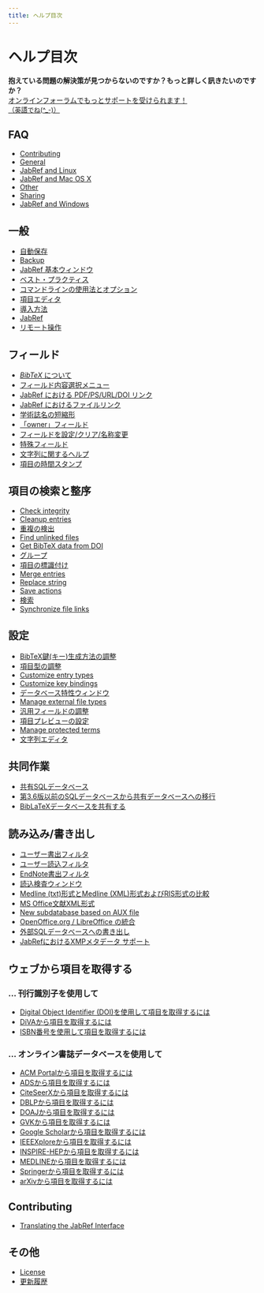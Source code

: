 ```yaml
---
title: ヘルプ目次
---
```


# ヘルプ目次

<div class="panel panel-info">
  <div class="panel-heading">
    <strong>抱えている問題の解決策が見つからないのですか？もっと詳しく訊きたいのですか？</strong>
  </div>
  <div class="panel-body">
    <a class="btn btn-default" role="button" href="http://discourse.jabref.org">オンラインフォーラムでもっとサポートを受けられます！<div style="font-size:small;">（英語でね(^_-)）</div></a>
  </div>
</div>


## FAQ
- [Contributing](/ja/FAQcontributing)
- [General](/ja/FAQgeneral)
- [JabRef and Linux](/ja/FAQlinux)
- [JabRef and Mac OS X](/ja/FAQosx)
- [Other](/ja/FAQother)
- [Sharing](/ja/FAQsharing)
- [JabRef and Windows](/ja/FAQwindows)


## 一般
- [自動保存](/ja/Autosave)
- [Backup](/ja/Backup)
- [JabRef 基本ウィンドウ](/ja/BaseFrame)
- [ベスト・プラクティス](/ja/BestPractices)
- [コマンドラインの使用法とオプション](/ja/CommandLine)
- [項目エディタ](/ja/EntryEditor)
- [導入方法](/ja/Installation)
- [JabRef](/ja/JabRef)
- [リモート操作](/ja/Remote)


## フィールド
- [*BibTeX* について](/ja/Bibtex)
- [フィールド内容選択メニュー](/ja/ContentSelector)
- [JabRef における PDF/PS/URL/DOI リンク](/ja/ExternalFiles)
- [JabRef におけるファイルリンク](/ja/FileLinks)
- [学術誌名の短縮形](/ja/JournalAbbreviations)
- [「owner」フィールド](/ja/Owner)
- [フィールドを設定/クリア/名称変更](/ja/SetClearRenameFields)
- [特殊フィールド](/ja/SpecialFields)
- [文字列に関するヘルプ](/ja/Strings)
- [項目の時間スタンプ](/ja/TimeStamp)


## 項目の検索と整序
- [Check integrity](/ja/CheckIntegrity)
- [Cleanup entries](/ja/CleanupEntries)
- [重複の検出](/ja/FindDuplicates)
- [Find unlinked files](/ja/FindUnlinkedFiles)
- [Get BibTeX data from DOI](/ja/GetBibTeXDataFromDOI)
- [グループ](/ja/Groups)
- [項目の標識付け](/ja/Marking)
- [Merge entries](/ja/MergeEntries)
- [Replace string](/ja/ReplaceString)
- [Save actions](/ja/SaveActions)
- [検索](/ja/Search)
- [Synchronize file links](/ja/SynchroFileLinks)


## 設定
- [BibTeX鍵(キー)生成方法の調整](/ja/BibtexKeyPatterns)
- [項目型の調整](/ja/CustomEntries)
- [Customize entry types](/ja/CustomEntryTypes)
- [Customize key bindings](/ja/CustomKeyBindings)
- [データベース特性ウィンドウ](/ja/DatabaseProperties)
- [Manage external file types](/ja/ExternalFileTypes)
- [汎用フィールドの調整](/ja/GeneralFields)
- [項目プレビューの設定](/ja/Preview)
- [Manage protected terms](/ja/ProtectedTerms)
- [文字列エディタ](/ja/StringEditor)


## 共同作業
- [共有SQLデータベース](/ja/SQLDatabase)
- [第3.6版以前のSQLデータベースから共有データベースへの移行](/ja/SQLDatabaseMigration)
- [BibLaTeXデータベースを共有する](/ja/SharedBibFile)


## 読み込み/書き出し
- [ユーザー書出フィルタ](/ja/CustomExports)
- [ユーザー読込フィルタ](/ja/CustomImports)
- [EndNote書出フィルタ](/ja/EndNoteFilters)
- [読込検査ウィンドウ](/ja/ImportInspectionDialog)
- [Medline (txt)形式とMedline (XML)形式およびRIS形式の比較](/ja/MedlineRIS)
- [MS Office文献XML形式](/ja/MsOfficeBibFieldMapping)
- [New subdatabase based on AUX file](/ja/NewBasedOnAux)
- [OpenOffice.org / LibreOffice の統合](/ja/OpenOfficeIntegration)
- [外部SQLデータベースへの書き出し](/ja/SQLExport)
- [JabRefにおけるXMPメタデータ サポート](/ja/XMP)


## ウェブから項目を取得する


### ... 刊行識別子を使用して
- [Digital Object Identifier (DOI)を使用して項目を取得するには](/ja/DOItoBibTeX)
- [DiVAから項目を取得するには](/ja/DiVAtoBibTeX)
- [ISBN番号を使用して項目を取得するには](/ja/ISBNtoBibTeX)


### ... オンライン書誌データベースを使用して
- [ACM Portalから項目を取得するには](/ja/ACMPortal)
- [ADSから項目を取得するには](/ja/ADS)
- [CiteSeerXから項目を取得するには](/ja/CiteSeer)
- [DBLPから項目を取得するには](/ja/DBLP)
- [DOAJから項目を取得するには](/ja/DOAJ)
- [GVKから項目を取得するには](/ja/GVK)
- [Google Scholarから項目を取得するには](/ja/GoogleScholar)
- [IEEEXploreから項目を取得するには](/ja/IEEEXplore)
- [INSPIRE-HEPから項目を取得するには](/ja/INSPIRE)
- [MEDLINEから項目を取得するには](/ja/Medline)
- [Springerから項目を取得するには](/ja/Springer)
- [arXivから項目を取得するには](/ja/arXiv)



## Contributing
- [Translating the JabRef Interface](/ja/TranslatingGUI)


## その他
- [License](/ja/License)
- [更新履歴](/ja/RevisionHistory)


